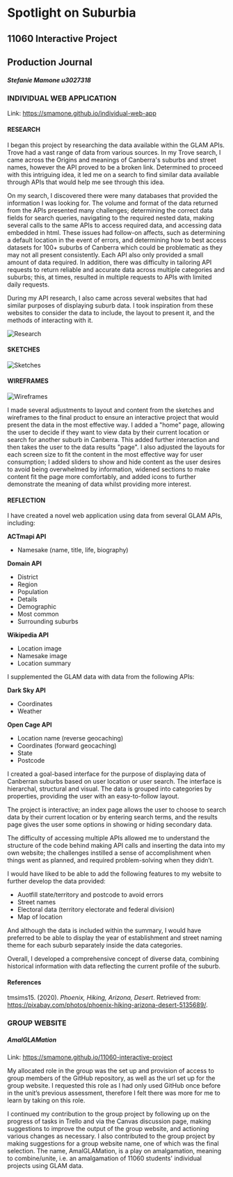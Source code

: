 # Spotlight on Suburbia
## 11060 Interactive Project
## Production Journal
##### Stefanie Mamone u3027318

### INDIVIDUAL WEB APPLICATION
Link: https://smamone.github.io/individual-web-app

#### RESEARCH
I began this project by researching the data available within the GLAM APIs. Trove had a vast range of data from various sources. In my Trove search, I came across the Origins and meanings of Canberra's suburbs and street names, however the API proved to be a broken link. Determined to proceed with this intriguing idea, it led me on a search to find similar data available through APIs that would help me see through this idea.

On my search, I discovered there were many databases that provided the information I was looking for. The volume and format of the data returned from the APIs presented many challenges; determining the correct data fields for search queries, navigating to the required nested data, making several calls to the same APIs to access required data, and accessing data embedded in html. These issues had follow-on affects, such as determining a default location in the event of errors, and determining how to best access datasets for 100+ suburbs of Canberra which could be problematic as they may not all present consistently. Each API also only provided a small amount of data required. In addition, there was difficulty in tailoring API requests to return reliable and accurate data across multiple categories and suburbs; this, at times, resulted in multiple requests to APIs with limited daily requests.

During my API research, I also came across several websites that had similar purposes of displaying suburb data. I took inspiration from these websites to consider the data to include, the layout to present it, and the methods of interacting with it.

![Research](/images/journal/research.png)


#### SKETCHES

![Sketches](/images/journal/sketches.png)


#### WIREFRAMES

![Wireframes](/images/journal/wireframes.png)

I made several adjustments to layout and content from the sketches and wireframes to the final product to ensure an interactive project that would present the data in the most effective way. I added a "home" page, allowing the user to decide if they want to view data by their current location or search for another suburb in Canberra. This added further interaction and then takes the user to the data results "page". I also adjusted the layouts for each screen size to fit the content in the most effective way for user consumption; I added sliders to show and hide content as the user desires to avoid being overwhelmed by information, widened sections to make content fit the page more comfortably, and added icons to further demonstrate the meaning of data whilst providing more interest.

#### REFLECTION
I have created a novel web application using data from several GLAM APIs, including:

__ACTmapi API__
* Namesake (name, title, life, biography)

__Domain API__
* District
* Region
* Population
* Details
* Demographic
* Most common
* Surrounding suburbs

__Wikipedia API__
* Location image
* Namesake image
* Location summary

I supplemented the GLAM data with data from the following APIs:

__Dark Sky API__
* Coordinates
* Weather

__Open Cage API__
* Location name (reverse geocaching)
* Coordinates (forward geocaching)
* State
* Postcode

I created a goal-based interface for the purpose of displaying data of Canberran suburbs based on user location or user search. The interface is hierarchal, structural and visual. The data is grouped into categories by properties, providing the user with an easy-to-follow layout.

The project is interactive; an index page allows the user to choose to search data by their current location or by entering search terms, and the results page gives the user some options in showing or hiding secondary data.

The difficulty of accessing multiple APIs allowed me to understand the structure of the code behind making API calls and inserting the data into my own website; the challenges instilled a sense of accomplishment when things went as planned, and required problem-solving when they didn’t.

I would have liked to be able to add the following features to my website to further develop the data provided:
* Auotfill state/territory and postcode to avoid errors
* Street names
* Electoral data (territory electorate and federal division)
* Map of location

And although the data is included within the summary, I would have preferred to be able to display the year of establishment and street naming theme for each suburb separately inside the data categories.

Overall, I developed a comprehensive concept of diverse data, combining historical information with data reflecting the current profile of the suburb.


#### References
tmsims15. (2020). *Phoenix, Hiking, Arizona, Desert*. Retrieved from: https://pixabay.com/photos/phoenix-hiking-arizona-desert-5135689/.


### GROUP WEBSITE
##### AmalGLAMation
Link: https://smamone.github.io/11060-interactive-project

My allocated role in the group was the set up and provision of access to group members of the GitHub repository, as well as the url set up for the group website. I requested this role as I had only used GitHub once before in the unit’s previous assessment, therefore I felt there was more for me to learn by taking on this role.

I continued my contribution to the group project by following up on the progress of tasks in Trello and via the Canvas discussion page, making suggestions to improve the output of the group website, and actioning various changes as necessary. I also contributed to the group project by making suggestions for a group website name, one of which was the final selection. The name, AmalGLAMation, is a play on amalgamation, meaning to combine/unite, i.e. an amalgamation of 11060 students' individual projects using GLAM data.
